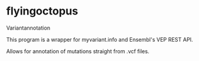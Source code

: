 # flyingoctopus
Variantannotation

This program is a wrapper for myvariant.info and Ensembl's VEP REST API.

Allows for annotation of mutations straight from .vcf files.
